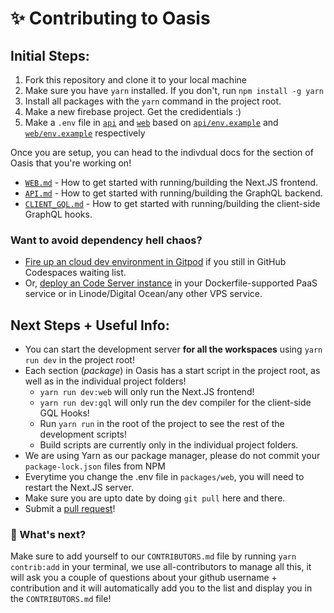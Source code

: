# ✨ Contributing to Oasis

## Initial Steps:

1. Fork this repository and clone it to your local machine
2. Make sure you have `yarn` installed. If you don't, run `npm install -g yarn`
3. Install all packages with the `yarn` command in the project root.
4. Make a new firebase project. Get the credidentials :)
5. Make a `.env` file in [`api`](/packages/api) and [`web`](/packages/web) based on [`api/env.example`](/packages/api/.env.example) and [`web/env.example`](/packages/web/.env.example) respectively

Once you are setup, you can head to the indivdual docs for the section of Oasis that you're working on!

- [`WEB.md`](/docs/packages/WEB.md) - How to get started with running/building the Next.JS frontend.
- [`API.md`](/docs/packages/API.md) - How to get started with running/building the GraphQL backend.
- [`CLIENT_GQL.md`](/docs/packages/CLIENT_GQL.md) - How to get started with running/building the client-side GraphQL hooks.

### Want to avoid dependency hell chaos?

* [Fire up an cloud dev environment in Gitpod](/docs/dev-env/gitpod.md) if you still in GitHub Codespaces waiting list.
* Or, [deploy an Code Server instance](/docs/dev-env/code-server.md) in your Dockerfile-supported PaaS service or in Linode/Digital Ocean/any other VPS service.

## Next Steps + Useful Info:

- You can start the development server **for all the workspaces** using `yarn run dev` in the project root!
- Each section (_package_) in Oasis has a start script in the project root, as well as in the individual project folders!
  - `yarn run dev:web` will only run the Next.JS frontend!
  - `yarn run dev:gql` will only run the dev compiler for the client-side GQL Hooks!
  - Run `yarn run` in the root of the project to see the rest of the development scripts!
  - Build scripts are currently only in the individual project folders.
- We are using Yarn as our package manager, please do not commit your `package-lock.json` files from NPM
- Everytime you change the .env file in `packages/web`, you will need to restart the Next.JS server.
- Make sure you are upto date by doing `git pull` here and there.
- Submit a <a href="https://github.com/heybereket/oasis/pulls">pull request</a>!

### 👀 What's next?

Make sure to add yourself to our `CONTRIBUTORS.md` file by running `yarn contrib:add` in your terminal, we use all-contributors to manage all this, it will ask you a couple of questions about your github username + contribution and it will automatically add you to the list and display you in the `CONTRIBUTORS.md` file!

